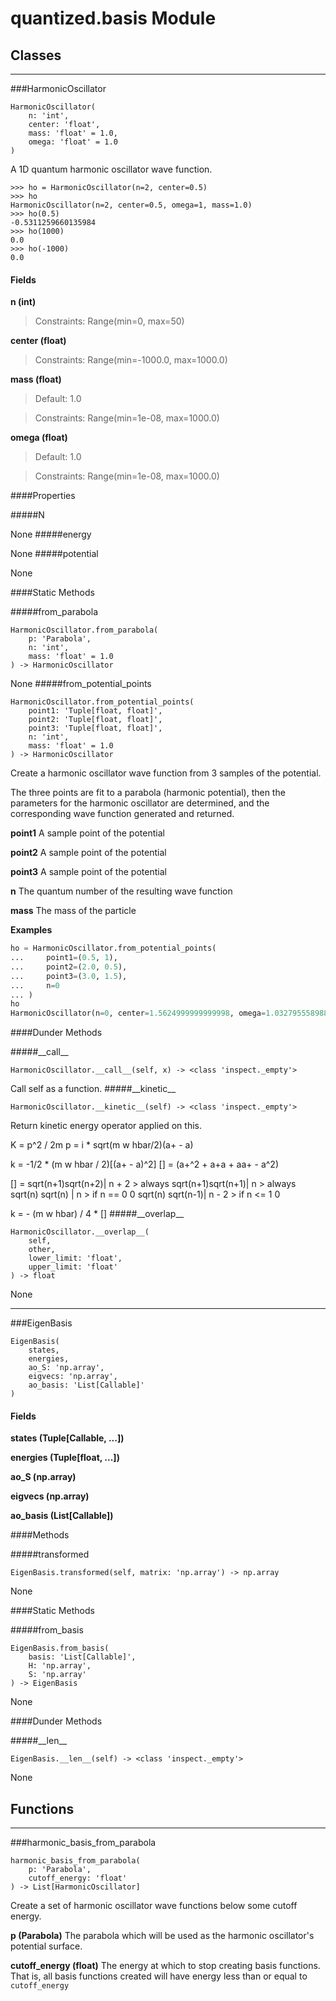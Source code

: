 # quantized.basis Module



## Classes

---

###HarmonicOscillator

```
HarmonicOscillator(
    n: 'int',
    center: 'float',
    mass: 'float' = 1.0,
    omega: 'float' = 1.0
)
```
A 1D quantum harmonic oscillator wave function.
```
>>> ho = HarmonicOscillator(n=2, center=0.5)
>>> ho
HarmonicOscillator(n=2, center=0.5, omega=1, mass=1.0)
>>> ho(0.5)
-0.5311259660135984
>>> ho(1000)
0.0
>>> ho(-1000)
0.0
```


#### Fields

 **n (int)** 

> Constraints:  Range(min=0, max=50)

 **center (float)** 

> Constraints:  Range(min=-1000.0, max=1000.0)

 **mass (float)** 

> Default: 1.0

> Constraints:  Range(min=1e-08, max=1000.0)

 **omega (float)** 

> Default: 1.0

> Constraints:  Range(min=1e-08, max=1000.0)



####Properties

#####N


None
#####energy


None
#####potential


None



####Static Methods

#####from\_parabola
```
HarmonicOscillator.from_parabola(
    p: 'Parabola',
    n: 'int',
    mass: 'float' = 1.0
) -> HarmonicOscillator
```


None
#####from\_potential\_points
```
HarmonicOscillator.from_potential_points(
    point1: 'Tuple[float, float]',
    point2: 'Tuple[float, float]',
    point3: 'Tuple[float, float]',
    n: 'int',
    mass: 'float' = 1.0
) -> HarmonicOscillator
```


Create a harmonic oscillator wave function from 3 samples of the potential.

The three points are fit to a parabola (harmonic potential), then the parameters
for the harmonic oscillator are determined, and the corresponding wave function
generated and returned.

**point1**
A sample point of the potential

**point2**
A sample point of the potential

**point3**
A sample point of the potential

**n**
The quantum number of the resulting wave function

**mass**
The mass of the particle

**Examples**

```python
ho = HarmonicOscillator.from_potential_points(
...     point1=(0.5, 1),
...     point2=(2.0, 0.5),
...     point3=(3.0, 1.5),
...     n=0
... )
ho
HarmonicOscillator(n=0, center=1.5624999999999998, omega=1.0327955589886444, mass=1.0)
```



####Dunder Methods

#####\_\_call\_\_
```
HarmonicOscillator.__call__(self, x) -> <class 'inspect._empty'>
```


Call self as a function.
#####\_\_kinetic\_\_
```
HarmonicOscillator.__kinetic__(self) -> <class 'inspect._empty'>
```


Return kinetic energy operator applied on this.

K = p^2 / 2m
p = i * sqrt(m w hbar/2)(a+ - a)

k = -1/2 * (m w hbar / 2)[(a+ - a)^2]
[] = (a+^2 + a+a + aa+  - a^2)

[] = sqrt(n+1)sqrt(n+2)| n + 2 >  always
        sqrt(n+1)sqrt(n+1)| n >      always
        sqrt(n)  sqrt(n)  | n >      if n == 0  0
        sqrt(n)  sqrt(n-1)| n - 2 >  if n <= 1  0

k = - (m w hbar) / 4 * []
#####\_\_overlap\_\_
```
HarmonicOscillator.__overlap__(
    self,
    other,
    lower_limit: 'float',
    upper_limit: 'float'
) -> float
```


None

 --- 

###EigenBasis

```
EigenBasis(
    states,
    energies,
    ao_S: 'np.array',
    eigvecs: 'np.array',
    ao_basis: 'List[Callable]'
)
```
#### Fields

 **states (Tuple[Callable, ...])** 

 **energies (Tuple[float, ...])** 

 **ao_S (np.array)** 

 **eigvecs (np.array)** 

 **ao_basis (List[Callable])** 

####Methods

#####transformed
```
EigenBasis.transformed(self, matrix: 'np.array') -> np.array
```


None





####Static Methods

#####from\_basis
```
EigenBasis.from_basis(
    basis: 'List[Callable]',
    H: 'np.array',
    S: 'np.array'
) -> EigenBasis
```


None



####Dunder Methods

#####\_\_len\_\_
```
EigenBasis.__len__(self) -> <class 'inspect._empty'>
```


None



## Functions

----

###harmonic_basis_from_parabola

```
harmonic_basis_from_parabola(
    p: 'Parabola',
    cutoff_energy: 'float'
) -> List[HarmonicOscillator]
```


Create a set of harmonic oscillator wave functions below some cutoff energy.

**p (Parabola)**
The parabola which will be used as the harmonic oscillator's potential surface.

**cutoff_energy (float)**
The energy at which to stop creating basis functions. That is, all basis functions created
will have energy less than or equal to `cutoff_energy`